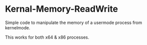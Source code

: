 # Kernal-Memory-ReadWrite
Simple code to manipulate the memory of a usermode process from kernelmode.

This works for both x64 & x86 processes.
